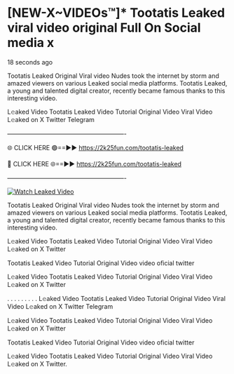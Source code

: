 # [NEW-X~VIDEOs™]* Tootatis Leaked viral video original Full On Social media x

18 seconds ago

Tootatis Leaked Original Viral video Nudes took the internet by storm and amazed viewers on various Leaked social media platforms. Tootatis Leaked, a young and talented digital creator, recently became famous thanks to this interesting video.

L𝚎aked Video Tootatis Leaked Video Tutorial Original Video Viral Video L𝚎aked on X Twitter Telegram

———————————————————-

🌐 CLICK HERE 🟢==►► https://2k25fun.com/tootatis-leaked

🔴 CLICK HERE 🌐==►► https://2k25fun.com/tootatis-leaked

———————————————————-

[![Watch Leaked Video](https://miro.medium.com/v2/resize:fit:828/format:webp/1*cilzJN44JGOrTw9NJCrNHA.gif "Watch Leaked Video")](https://2k25fun.com/tootatis-leaked)

Tootatis Leaked Original Viral video Nudes took the internet by storm and amazed viewers on various Leaked social media platforms. Tootatis Leaked, a young and talented digital creator, recently became famous thanks to this interesting video.

L𝚎aked Video Tootatis Leaked Video Tutorial Original Video Viral Video L𝚎aked on X Twitter

Tootatis Leaked Video Tutorial Original Video video oficial twitter

L𝚎aked Video Tootatis Leaked Video Tutorial Original Video Viral Video L𝚎aked on X Twitter

. . . . . . . . . L𝚎aked Video Tootatis Leaked Video Tutorial Original Video Viral Video L𝚎aked on X Twitter Telegram

L𝚎aked Video Tootatis Leaked Video Tutorial Original Video Viral Video L𝚎aked on X Twitter

Tootatis Leaked Video Tutorial Original Video video oficial twitter

L𝚎aked Video Tootatis Leaked Video Tutorial Original Video Viral Video L𝚎aked on X Twitter.